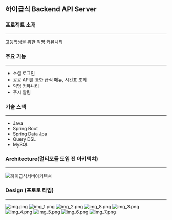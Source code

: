 ## 하이급식 Backend API Server

### 프로젝트 소개

---
고등학생을 위한 익명 커뮤니티

### 주요 기능

---
* 소셜 로그인
* 공공 API를 통한 급식 메뉴, 시간표 조회
* 익명 커뮤니티
* 푸시 알림

### 기술 스택

---
* Java
* Spring Boot
* Spring Data Jpa
* Query DSL
* MySQL

### Architecture(멀티모듈 도입 전 아키텍쳐)

---
![하이급식서버아키텍쳐](https://user-images.githubusercontent.com/19234114/175031353-59052058-cff3-4e13-bea4-8a6137e96a9c.png)


### Design (프로토 타입)

---
![img.png](img.png)
![img_1.png](img_1.png)
![img_2.png](img_2.png)
![img_8.png](img_8.png)
![img_3.png](img_3.png)
![img_4.png](img_4.png)
![img_5.png](img_5.png)
![img_6.png](img_6.png)
![img_7.png](img_7.png)